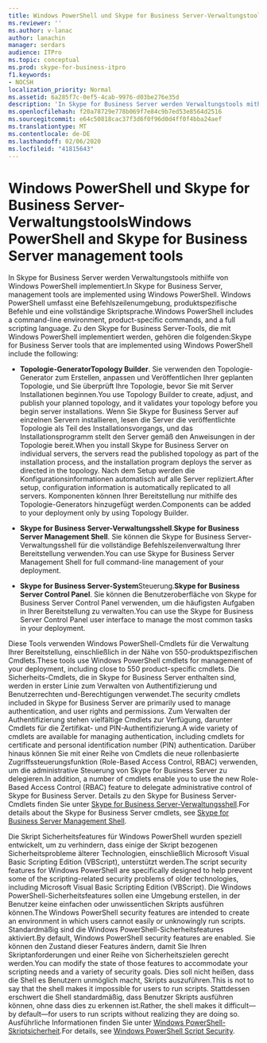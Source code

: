 ```yaml
---
title: Windows PowerShell und Skype for Business Server-Verwaltungstools
ms.reviewer: ''
ms.author: v-lanac
author: lanachin
manager: serdars
audience: ITPro
ms.topic: conceptual
ms.prod: skype-for-business-itpro
f1.keywords:
- NOCSH
localization_priority: Normal
ms.assetid: 6a285f7c-0ef5-4cab-9976-d03be276e35d
description: 'In Skype for Business Server werden Verwaltungstools mithilfe von Windows PowerShell implementiert. Windows PowerShell umfasst eine Befehlszeilenumgebung, produktspezifische Befehle und eine vollständige Skriptsprache. Zu den Skype for Business Server-Tools, die mit Windows PowerShell implementiert werden, gehören die folgenden:'
ms.openlocfilehash: f20a78729e778b069f7e84c9b7ed53e8564d2516
ms.sourcegitcommit: e64c50818cac37f3d6f0f96d0d4ff0f4bba24aef
ms.translationtype: MT
ms.contentlocale: de-DE
ms.lasthandoff: 02/06/2020
ms.locfileid: "41815643"
---
```

# <a name="windows-powershell-and-skype-for-business-server-management-tools"></a><span data-ttu-id="3b356-105">Windows PowerShell und Skype for Business Server-Verwaltungstools</span><span class="sxs-lookup"><span data-stu-id="3b356-105">Windows PowerShell and Skype for Business Server management tools</span></span>
 
<span data-ttu-id="3b356-106">In Skype for Business Server werden Verwaltungstools mithilfe von Windows PowerShell implementiert.</span><span class="sxs-lookup"><span data-stu-id="3b356-106">In Skype for Business Server, management tools are implemented using Windows PowerShell.</span></span> <span data-ttu-id="3b356-107">Windows PowerShell umfasst eine Befehlszeilenumgebung, produktspezifische Befehle und eine vollständige Skriptsprache.</span><span class="sxs-lookup"><span data-stu-id="3b356-107">Windows PowerShell includes a command-line environment, product-specific commands, and a full scripting language.</span></span> <span data-ttu-id="3b356-108">Zu den Skype for Business Server-Tools, die mit Windows PowerShell implementiert werden, gehören die folgenden:</span><span class="sxs-lookup"><span data-stu-id="3b356-108">Skype for Business Server tools that are implemented using Windows PowerShell include the following:</span></span> 
  
- <span data-ttu-id="3b356-109">**Topologie-Generator**</span><span class="sxs-lookup"><span data-stu-id="3b356-109">**Topology Builder**.</span></span> <span data-ttu-id="3b356-110">Sie verwenden den Topologie-Generator zum Erstellen, anpassen und Veröffentlichen Ihrer geplanten Topologie, und Sie überprüft Ihre Topologie, bevor Sie mit Server Installationen beginnen.</span><span class="sxs-lookup"><span data-stu-id="3b356-110">You use Topology Builder to create, adjust, and publish your planned topology, and it validates your topology before you begin server installations.</span></span> <span data-ttu-id="3b356-111">Wenn Sie Skype for Business Server auf einzelnen Servern installieren, lesen die Server die veröffentlichte Topologie als Teil des Installationsvorgangs, und das Installationsprogramm stellt den Server gemäß den Anweisungen in der Topologie bereit.</span><span class="sxs-lookup"><span data-stu-id="3b356-111">When you install Skype for Business Server on individual servers, the servers read the published topology as part of the installation process, and the installation program deploys the server as directed in the topology.</span></span> <span data-ttu-id="3b356-112">Nach dem Setup werden die Konfigurationsinformationen automatisch auf alle Server repliziert.</span><span class="sxs-lookup"><span data-stu-id="3b356-112">After setup, configuration information is automatically replicated to all servers.</span></span> <span data-ttu-id="3b356-113">Komponenten können Ihrer Bereitstellung nur mithilfe des Topologie-Generators hinzugefügt werden.</span><span class="sxs-lookup"><span data-stu-id="3b356-113">Components can be added to your deployment only by using Topology Builder.</span></span>
    
- <span data-ttu-id="3b356-114">**Skype for Business Server-Verwaltungsshell**.</span><span class="sxs-lookup"><span data-stu-id="3b356-114">**Skype for Business Server Management Shell**.</span></span> <span data-ttu-id="3b356-115">Sie können die Skype for Business Server-Verwaltungsshell für die vollständige Befehlszeilenverwaltung Ihrer Bereitstellung verwenden.</span><span class="sxs-lookup"><span data-stu-id="3b356-115">You can use Skype for Business Server Management Shell for full command-line management of your deployment.</span></span>
    
- <span data-ttu-id="3b356-116">**Skype for Business Server-System**Steuerung.</span><span class="sxs-lookup"><span data-stu-id="3b356-116">**Skype for Business Server Control Panel**.</span></span> <span data-ttu-id="3b356-117">Sie können die Benutzeroberfläche von Skype for Business Server Control Panel verwenden, um die häufigsten Aufgaben in Ihrer Bereitstellung zu verwalten.</span><span class="sxs-lookup"><span data-stu-id="3b356-117">You can use the Skype for Business Server Control Panel user interface to manage the most common tasks in your deployment.</span></span>
    
<span data-ttu-id="3b356-118">Diese Tools verwenden Windows PowerShell-Cmdlets für die Verwaltung Ihrer Bereitstellung, einschließlich in der Nähe von 550-produktspezifischen Cmdlets.</span><span class="sxs-lookup"><span data-stu-id="3b356-118">These tools use Windows PowerShell cmdlets for management of your deployment, including close to 550 product-specific cmdlets.</span></span> <span data-ttu-id="3b356-119">Die Sicherheits-Cmdlets, die in Skype for Business Server enthalten sind, werden in erster Linie zum Verwalten von Authentifizierung und Benutzerrechten und-Berechtigungen verwendet.</span><span class="sxs-lookup"><span data-stu-id="3b356-119">The security cmdlets included in Skype for Business Server are primarily used to manage authentication, and user rights and permissions.</span></span> <span data-ttu-id="3b356-120">Zum Verwalten der Authentifizierung stehen vielfältige Cmdlets zur Verfügung, darunter Cmdlets für die Zertifikat- und PIN-Authentifizierung.</span><span class="sxs-lookup"><span data-stu-id="3b356-120">A wide variety of cmdlets are available for managing authentication, including cmdlets for certificate and personal identification number (PIN) authentication.</span></span> <span data-ttu-id="3b356-121">Darüber hinaus können Sie mit einer Reihe von Cmdlets die neue rollenbasierte Zugriffssteuerungsfunktion (Role-Based Access Control, RBAC) verwenden, um die administrative Steuerung von Skype for Business Server zu delegieren.</span><span class="sxs-lookup"><span data-stu-id="3b356-121">In addition, a number of cmdlets enable you to use the new Role-Based Access Control (RBAC) feature to delegate administrative control of Skype for Business Server.</span></span> <span data-ttu-id="3b356-122">Details zu den Skype for Business Server-Cmdlets finden Sie unter [Skype for Business Server-Verwaltungsshell](../../manage/management-shell.md).</span><span class="sxs-lookup"><span data-stu-id="3b356-122">For details about the Skype for Business Server cmdlets, see [Skype for Business Server Management Shell](../../manage/management-shell.md).</span></span>
  
<span data-ttu-id="3b356-123">Die Skript Sicherheitsfeatures für Windows PowerShell wurden speziell entwickelt, um zu verhindern, dass einige der Skript bezogenen Sicherheitsprobleme älterer Technologien, einschließlich Microsoft Visual Basic Scripting Edition (VBScript), unterstützt werden.</span><span class="sxs-lookup"><span data-stu-id="3b356-123">The script security features for Windows PowerShell are specifically designed to help prevent some of the scripting-related security problems of older technologies, including Microsoft Visual Basic Scripting Edition (VBScript).</span></span> <span data-ttu-id="3b356-124">Die Windows PowerShell-Sicherheitsfeatures sollen eine Umgebung erstellen, in der Benutzer keine einfachen oder unwissentlichen Skripts ausführen können.</span><span class="sxs-lookup"><span data-stu-id="3b356-124">The Windows PowerShell security features are intended to create an environment in which users cannot easily or unknowingly run scripts.</span></span> <span data-ttu-id="3b356-125">Standardmäßig sind die Windows PowerShell-Sicherheitsfeatures aktiviert.</span><span class="sxs-lookup"><span data-stu-id="3b356-125">By default, Windows PowerShell security features are enabled.</span></span> <span data-ttu-id="3b356-126">Sie können den Zustand dieser Features ändern, damit Sie Ihren Skriptanforderungen und einer Reihe von Sicherheitszielen gerecht werden.</span><span class="sxs-lookup"><span data-stu-id="3b356-126">You can modify the state of those features to accommodate your scripting needs and a variety of security goals.</span></span> <span data-ttu-id="3b356-127">Dies soll nicht heißen, dass die Shell es Benutzern unmöglich macht, Skripts auszuführen.</span><span class="sxs-lookup"><span data-stu-id="3b356-127">This is not to say that the shell makes it impossible for users to run scripts.</span></span> <span data-ttu-id="3b356-128">Stattdessen erschwert die Shell standardmäßig, dass Benutzer Skripts ausführen können, ohne dass dies zu erkennen ist.</span><span class="sxs-lookup"><span data-stu-id="3b356-128">Rather, the shell makes it difficult—by default—for users to run scripts without realizing they are doing so.</span></span> <span data-ttu-id="3b356-129">Ausführliche Informationen finden Sie unter [Windows PowerShell-Skriptsicherheit](https://go.microsoft.com/fwlink/p/?LinkId=213145).</span><span class="sxs-lookup"><span data-stu-id="3b356-129">For details, see [Windows PowerShell Script Security](https://go.microsoft.com/fwlink/p/?LinkId=213145).</span></span>
  

